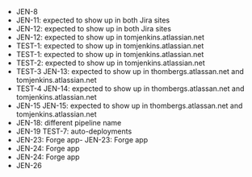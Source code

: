 - JEN-8
- JEN-11: expected to show up in both Jira sites
- JEN-12: expected to show up in both Jira sites
- JEN-12: expected to show up in tomjenkins.atlassian.net
- TEST-1:  expected to show up in tomjenkins.atlassian.net
- TEST-1:  expected to show up in tomjenkins.atlassian.net
- TEST-2:  expected to show up in tomjenkins.atlassian.net
- TEST-3 JEN-13:  expected to show up in thombergs.atlassan.net and tomjenkins.atlassian.net
- TEST-4 JEN-14:  expected to show up in thombergs.atlassan.net and tomjenkins.atlassian.net
- JEN-15 JEN-15:  expected to show up in thombergs.atlassan.net and tomjenkins.atlassian.net
- JEN-18: different pipeline name
- JEN-19 TEST-7: auto-deployments
- JEN-23: Forge app- JEN-23: Forge app
- JEN-24: Forge app
- JEN-24: Forge app
- JEN-26
